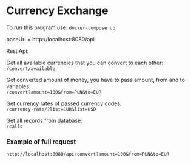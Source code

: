# Currency Exchange

To run this program use:
`docker-compose up`

baseUrl = http://localhost:8080/api

Rest Api:

Get all available currencies that you can convert to each other:\
`/convert/available`

Get converted amount of money, you have to pass  amount, from and to variables:\
`/convert?amount=100&from=PLN&to=EUR`

Get currency rates of passed currency codes:\
`/currency-rate/?list=EUR&list=USD`

Get all records from database:\
`/calls`


### Example of full request
`http://localhost:8080/api/convert?amount=100&from=PLN&to=EUR`